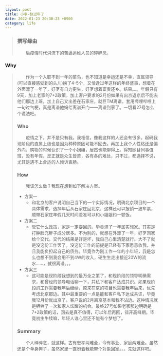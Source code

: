 ```yaml
---
layout: post
title: 小事-快过年了
date: 2022-01-23 20:30:23 +0900
category: life
---
```


>### 撰写缘由
>&emsp;&emsp;后疫情时代洪流下的苦逼运维人员的碎碎念。
### Why
>&emsp;&emsp;作为一个入职不到一年的菜鸟，也不知道是幸运还是不幸，直属领导(可以直接感受到的头儿)换了4-5个，又恰逢过年这样的年终盛事，想着在外面漂了一年了，好歹有自力更生，好歹想着富贵还乡。结果。。。年假只有9天，加上老家的7+2政策，加上客户要求的2月份如果有出京返京后不能去他们那边上班，加上自己又出差在石家庄。就巨TM离谱。套用哔哩哔哩上一句过气梗，真是离谱他妈给离谱开门——离谱到家了。一切看27号怎么个说法吧。  
>### Who
>&emsp;&emsp;疫情之下，并不是只有我。我相信，像我这样的人还会有很多。起码我现阶段的直属上级也是因为种种原因可能不回去。再加上我个人性格还是偏外向，购物的时候认识了一个小姐姐，居然也能聊得上。得知她替同事值班，没有年假，反正就是众生皆苦，各有各的难处，只不过，都选择不说，尤其是遇不上合适的人倾诉衷肠。
>### How
>&emsp;&emsp;我该怎么做？我现在想到如下解决方案。
> - 方案一
>   - 和北京的客户说明自己当下的一个实际情况，明确北京项目的一个具体需求，选择年后从石家庄回北京，这样还可以报销一波车票，顺带石家庄年假几天时间没准可以和小姐姐约一顿饭。
> - 方案二
>   - 管它什么政策，家是一定要回的。毕竟漂了一年属实想家。其实是打肿脸充胖子成分居多。不为别的，就想在外漂了一年，好歹回家给个交代。交代的结果是好是坏，我自己心里清楚就行。大不了就是没这份工作罢了。没这份工作的前提是已经有下家愿意收我，并且我能负担起自己的债务。毕竟作为刚工作一年的小年轻，我是怎么也想不到我会用不到4W的收入，硬生生走出接近20W的流水......，就很离谱。。。
> - 方案三
>   - 这可能是现阶段我想到的最万全之策了，和现阶段的领导明确需求，和曾经的领导电话聊一下，并私下和客户达成共识。如果现阶段的工作需要我年后继续，原来在京的项目也需要我年后来，优先考虑北京那边。其中最重要的一点是能和客户私下达成共识，毕竟我12月份就出京了。客户说的2月离京基本和我不沾边。这种情况就是牺牲了一次和家人炫耀的机会。最终27号如果老家那边明确是7+2政策的话，回去是真不值得，可以年后再回，错开高峰期。毕竟初生牛犊嘛，年轻人谁心里还不能有个梦想了。  
> 
> ### Summary
> &emsp;&emsp;个人碎碎念，就这样。古有忠孝两难全，今有事业、家庭两难全。虽然还是个单身狗子，虽然家里一直盼着我能带个对象回家。。。先就这样吧。